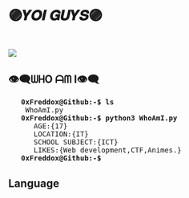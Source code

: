 <h1>🟣𝒀𝑶𝑰 𝑮𝑼𝒀𝑺🟣<h1> 
<img src="https://komarev.com/ghpvc/?username=0xFreddox&label=PROFILE+VIEWS">
<h2>👁‍🗨ᗯᕼO ᗩᗰ I👁‍🗨</h2>
<pre>
   <strong>0xFreddox@Github:-$ ls</strong>
    <span>WhoAmI.py</span>
   <strong>0xFreddox@Github:-$ python3 WhoAmI.py</strong>
      AGE:{17}
      LOCATION:{IT}
      SCHOOL SUBJECT:{ICT}
      LIKES:{Web development,CTF,Animes.}
   <strong>0xFreddox@Github:-$</strong>
</pre>
   <h2>Language</h2>


